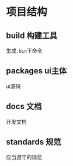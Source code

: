 # 项目结构

## build 构建工具

生成`.bin`下命令

## packages ui主体

ui源码

## docs 文档

开发文档

## standards 规范

应当遵守的规范

